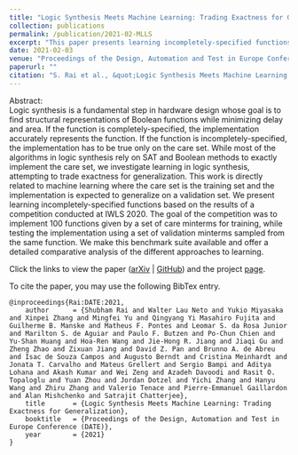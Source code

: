 ```yaml
---
title: "Logic Synthesis Meets Machine Learning: Trading Exactness for Generalization"
collection: publications
permalink: /publication/2021-02-MLLS
excerpt: "This paper presents learning incompletely-specified functions based on the results of a competition conducted at IWLS 2020."
date: 2021-02-03
venue: "Proceedings of the Design, Automation and Test in Europe Conference (DATE)"
paperurl: ""
citation: "S. Rai et al., &quot;Logic Synthesis Meets Machine Learning: Trading Exactness for Generalization,&quot; <i>in Proceedings of the Design, Automation and Test in Europe Conference (DATE)</i>, 2021."
---
```

Abstract:  
Logic synthesis is a fundamental step in hardware design whose goal is to find structural representations of Boolean functions while minimizing delay and area.
If the function is completely-specified, the implementation accurately represents the function.
If the function is incompletely-specified, the implementation has to be true only on the care set.
While most of the algorithms in logic synthesis rely on SAT and Boolean methods to exactly implement the care set, we investigate learning in logic synthesis, attempting to trade exactness for generalization.
This work is directly related to machine learning where the care set is the training set and the implementation is expected to generalize on a validation set.
We present learning incompletely-specified functions based on the results of a competition conducted at IWLS 2020.
The goal of the competition was to implement 100 functions given by a set of care minterms for training, while testing the implementation using a set of validation minterms sampled from the same function.
We make this benchmark suite available and offer a detailed comparative analysis of the different approaches to learning.

Click the links to view the paper ([arXiv](https://arxiv.org/abs/2012.02530) &#124; [GitHub](http://po-chun-chien.github.io/files/papers/date21_mlls.pdf)) and the project [page](https://po-chun-chien.github.io/projects/5.ML+LS/).

To cite the paper, you may use the following BibTex entry.
<pre><code>@inproceedings{Rai:DATE:2021,
    author      = {Shubham Rai and Walter Lau Neto and Yukio Miyasaka and Xinpei Zhang and Mingfei Yu and Qingyang Yi Masahiro Fujita and Guilherme B. Manske and Matheus F. Pontes and Leomar S. da Rosa Junior and Marilton S. de Aguiar and Paulo F. Butzen and Po-Chun Chien and Yu-Shan Huang and Hoa-Ren Wang and Jie-Hong R. Jiang and Jiaqi Gu and Zheng Zhao and Zixuan Jiang and David Z. Pan and Brunno A. de Abreu and Isac de Souza Campos and Augusto Berndt and Cristina Meinhardt and Jonata T. Carvalho and Mateus Grellert and Sergio Bampi and Aditya Lohana and Akash Kumar and Wei Zeng and Azadeh Davoodi and Rasit O. Topaloglu and Yuan Zhou and Jordan Dotzel and Yichi Zhang and Hanyu Wang and Zhiru Zhang and Valerio Tenace and Pierre-Emmanuel Gaillardon and Alan Mishchenko and Satrajit Chatterjee},
    title       = {Logic Synthesis Meets Machine Learning: Trading Exactness for Generalization},
    booktitle   = {Proceedings of the Design, Automation and Test in Europe Conference (DATE)},
    year        = {2021}
}</code></pre>